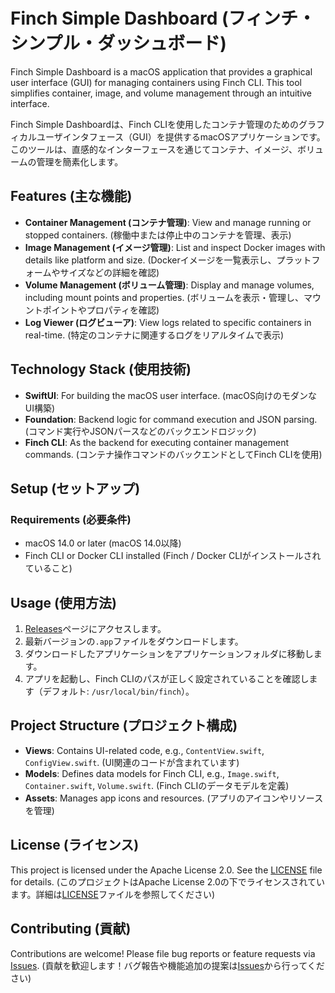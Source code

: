 # Finch Simple Dashboard (フィンチ・シンプル・ダッシュボード)

Finch Simple Dashboard is a macOS application that provides a graphical user interface (GUI) for managing containers using Finch CLI. This tool simplifies container, image, and volume management through an intuitive interface.

Finch Simple Dashboardは、Finch CLIを使用したコンテナ管理のためのグラフィカルユーザインタフェース（GUI）を提供するmacOSアプリケーションです。このツールは、直感的なインターフェースを通じてコンテナ、イメージ、ボリュームの管理を簡素化します。

## Features (主な機能)

- **Container Management (コンテナ管理)**: View and manage running or stopped containers. (稼働中または停止中のコンテナを管理、表示)
- **Image Management (イメージ管理)**: List and inspect Docker images with details like platform and size. (Dockerイメージを一覧表示し、プラットフォームやサイズなどの詳細を確認)
- **Volume Management (ボリューム管理)**: Display and manage volumes, including mount points and properties. (ボリュームを表示・管理し、マウントポイントやプロパティを確認)
- **Log Viewer (ログビューア)**: View logs related to specific containers in real-time. (特定のコンテナに関連するログをリアルタイムで表示)

## Technology Stack (使用技術)

- **SwiftUI**: For building the macOS user interface. (macOS向けのモダンなUI構築)
- **Foundation**: Backend logic for command execution and JSON parsing. (コマンド実行やJSONパースなどのバックエンドロジック)
- **Finch CLI**: As the backend for executing container management commands. (コンテナ操作コマンドのバックエンドとしてFinch CLIを使用)

## Setup (セットアップ)

### Requirements (必要条件)
- macOS 14.0 or later (macOS 14.0以降)
- Finch CLI or Docker CLI installed (Finch / Docker CLIがインストールされていること)

## Usage (使用方法)

1. [Releases](https://github.com/kemu3007/Finch-Simple-Dashboard/releases)ページにアクセスします。
2. 最新バージョンの`.app`ファイルをダウンロードします。
3. ダウンロードしたアプリケーションをアプリケーションフォルダに移動します。
4. アプリを起動し、Finch CLIのパスが正しく設定されていることを確認します（デフォルト: `/usr/local/bin/finch`）。

## Project Structure (プロジェクト構成)

- **Views**: Contains UI-related code, e.g., `ContentView.swift`, `ConfigView.swift`. (UI関連のコードが含まれています)
- **Models**: Defines data models for Finch CLI, e.g., `Image.swift`, `Container.swift`, `Volume.swift`. (Finch CLIのデータモデルを定義)
- **Assets**: Manages app icons and resources. (アプリのアイコンやリソースを管理)

## License (ライセンス)

This project is licensed under the Apache License 2.0. See the [LICENSE](./LICENSE) file for details. (このプロジェクトはApache License 2.0の下でライセンスされています。詳細は[LICENSE](./LICENSE)ファイルを参照してください)

## Contributing (貢献)

Contributions are welcome! Please file bug reports or feature requests via [Issues](https://github.com/kemu3007/Finch-Simple-Dashboard/issues). (貢献を歓迎します！バグ報告や機能追加の提案は[Issues](https://github.com/kemu3007/Finch-Simple-Dashboard/issues)から行ってください)
